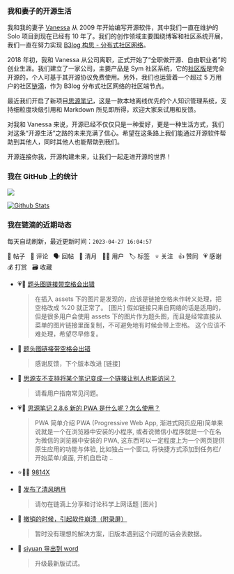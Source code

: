 ### 我和妻子的开源生活

我和我的妻子 [Vanessa](https://github.com/Vanessa219) 从 2009 年开始编写开源软件，其中我们一直在维护的 Solo 项目到现在已经有 10 年了。我们的创作领域主要围绕博客和社区系统开展，我们一直在努力实现 [B3log 构思 - 分布式社区网络](https://ld246.com/article/1546941897596)。

2018 年初，我和 Vanessa 从公司离职，正式开始了“全职做开源、自由职业者”的创业生涯。我们建立了一家公司，主要产品是 Sym 社区系统，它的[社区版](https://github.com/88250/symphony)是完全开源的，个人可基于其开源协议免费使用。另外，我们也运营着一个超过 5 万用户的社区[链滴](https://ld246.com)，作为 B3log 分布式社区网络的社区端节点。

最近我们开启了新项目[思源笔记](https://github.com/siyuan-note/siyuan)，这是一款本地离线优先的个人知识管理系统，支持细粒度块级引用和 Markdown 所见即所得，欢迎大家来试用和反馈。

对我和 Vanessa 来说，开源已经不仅仅只是一种爱好，更是一种生活方式，我们对这条“开源生活”之路的未来充满了信心。希望在这条路上我们能通过开源软件帮助到其他人，同时其他人也能帮助到我们。

开源连接你我，开源构建未来，让我们一起走进开源的世界！

### 我在 GitHub 上的统计

<a title="Hits" target="_blank" href="https://github.com/88250/88250"><img src="https://hits.b3log.org/88250/88250.svg"></a>

[![Github Stats](https://github-readme-stats.vercel.app/api?username=88250&theme=tokyonight&show_icons=true)](https://github.com/88250)

<!--events start -->

### 我在链滴的近期动态

每天自动刷新，最近更新时间：`2023-04-27 16:04:57`

📝 帖子 &nbsp; 💬 评论 &nbsp; 🗣 回帖 &nbsp; 🌙 清月 &nbsp; 👨‍💻 用户 &nbsp; 🏷️ 标签 &nbsp; ⭐️ 关注 &nbsp; 👍 赞同 &nbsp; 💗 感谢 &nbsp; 💰 打赏 &nbsp; 🗃 收藏

* 💗📝 [题头图链接带空格会出错](https://ld246.com/article/1682436299194)

  > 在插入 assets 下的图片是发现的，应该是链接空格未作转义处理，把空格改成 %20 就正常了。 [图片] 假如链接只来自网络的话是适用的，但是很多用户会使用 assets 下的图片作为题头图，而且是经常直接从菜单的图片链接里面复制，不可避免地有时候会带上空格。 这个应该不难处理，希望尽早修复。
* 💬 [题头图链接带空格会出错](https://ld246.com/article/1682436299194/comment/1682563471193#comments)

  > 感谢反馈，下个版本改进 [链接]
* 💬 [思源支不支持将某个笔记变成一个链接让别人也能访问？](https://ld246.com/article/1682561035097/comment/1682561081953#comments)

  > 请看用户指南常见问题。
* 💗💬 [思源笔记 2.8.6 新的 PWA 是什么呢？怎么使用？](https://ld246.com/article/1682505018685/comment/1682514171898#comments)

  > PWA 简单介绍 PWA (Progressive Web App, 渐进式网页应用)简单来说就是一个在浏览器中安装的小程序, 或者说微信小程序就是一个在名为微信的浏览器中安装的 PWA, 这东西可以一定程度上为一个网页提供原生应用的功能与体验, 比如独占一个窗口, 将快捷方式添加到任务栏/开始菜单/桌面, 开机自启动 ..
* ⭐️👨‍💻 [9814X](https://ld246.com/member/9814X)

  > 
* 🌙 [发布了清风明月](https://ld246.com/member/88250/breezemoons/1682491507819)

  > 请勿在链滴上分享和讨论科学上网话题 [图片]
* 💬 [撤销的时候，引起软件崩溃（附录屏）](https://ld246.com/article/1682411112522/comment/1682491149335#comments)

  > 暂时没有理想的解决方案，旧版本遇到这个问题的话会丢数据。
* 💬 [siyuan 导出到 word](https://ld246.com/article/1682478193945/comment/1682480858329#comments)

  > 升级最新版试试。


<!--events end -->
